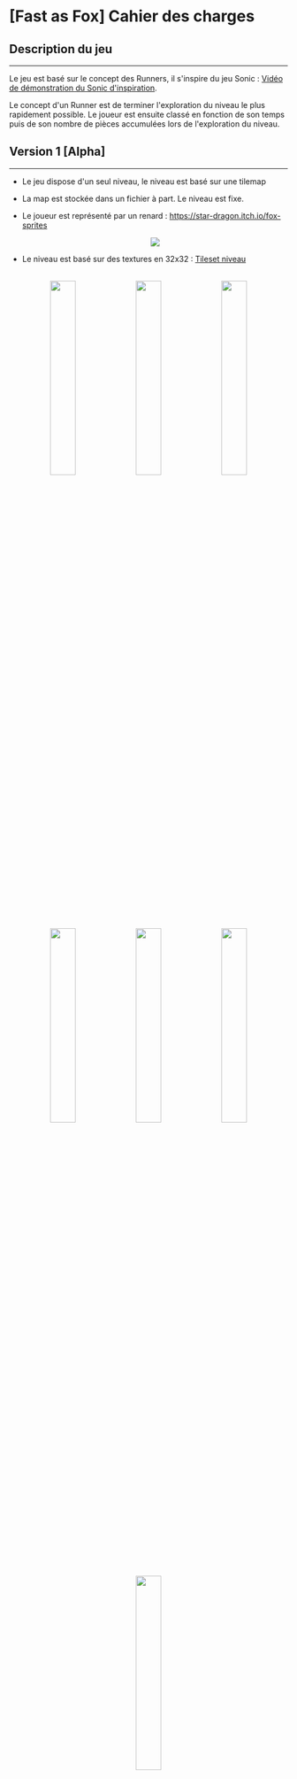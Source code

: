 # [Fast as Fox] Cahier des charges

## Description du jeu
---

Le jeu est basé sur le concept des Runners, il s'inspire du jeu Sonic : [Vidéo de démonstration du Sonic d'inspiration](https://www.youtube.com/watch?v=x1XEd5Q7E7Y&t=1s).

Le concept d'un Runner est de terminer l'exploration du niveau le plus rapidement possible. Le joueur est ensuite classé en fonction de son temps puis de son nombre de pièces accumulées lors de l'exploration du niveau.

## Version 1 [Alpha]
---

- Le jeu dispose d'un seul niveau, le niveau est basé sur une tilemap
- La map est stockée dans un fichier à part. Le niveau est fixe.
- Le joueur est représenté par un renard : https://star-dragon.itch.io/fox-sprites
<br><center><img src="https://img.itch.zone/aW1nLzY0MzM3MzMucG5n/315x250%23c/LQBQNb.png"></center>

- Le niveau est basé sur des textures en 32x32 : [Tileset niveau](https://cainos.itch.io/pixel-art-platformer-village-props)
  
<br>
<center>
<img src="https://img.itch.zone/aW1hZ2UvMTAzNDU1MS83MTU0ODQyLnBuZw==/original/zNokSD.png" width="30%">
<img src="https://img.itch.zone/aW1hZ2UvMTAzNDU1MS83MTU0ODQzLnBuZw==/347x500/AKeRih.png" width="30%">
<img src="https://img.itch.zone/aW1hZ2UvMTAzNDU1MS81OTA1MzY0LnBuZw==/347x500/njUOOZ.png" width="30%">
<img src="https://img.itch.zone/aW1hZ2UvMTAzNDU1MS81OTA1MzYzLnBuZw==/347x500/AgICjI.png" width="30%">
<img src="https://img.itch.zone/aW1hZ2UvMTAzNDU1MS81OTA1MzYyLnBuZw==/347x500/eDPceO.png" width="30%">
<img src="https://img.itch.zone/aW1hZ2UvMTAzNDU1MS81OTA1MzQxLnBuZw==/347x500/DAbpeb.png" width="30%">
<img src="https://img.itch.zone/aW1hZ2UvMTAzNDU1MS81OTA1MzQwLnBuZw==/347x500/1Hm1KO.png" width="30%">
</center>

- Le temps de complétion du niveau est chronométré en secondes + centièmes, et correspond au score du joueur
- Le joueur ne peut qu’avancer et accélérer et ralentir (induit par l’accélération)
- La réussite du niveau est déterminée par le fait que le joueur atteint une zone du niveau
- Les touches de déplacements sont affichées en bas de l'interface du joueur :
  
  - [Interface joueur](https://crusenho.itch.io/complete-gui-essential-pack)
  - [Affichage contrôles](https://crusenho.itch.io/ps4-xbox-controller-buttons)
  - [Police d'écriture](https://masubiwa.itch.io/irisdot-h21-oblique)

- Les touches de base sont :
  - Sauter : <kbd>Space</kbd>/<kbd>↑</kbd>
  - Bas : <kbd>S</kbd>/<kbd>↓</kbd>
  - Droite : <kbd>D</kbd>/<kbd>→</kbd>
  - Ralentir : <kbd>Q</kbd>/<kbd>←</kbd>

## Version 2 [Beta]
---

- Le jeu comporte 5 niveaux

- Le joueur peut atteindre des power ups qui apparaissent à des endroits prédéfinis mais le type de baie qui apparaît est aléatoire. (Ils sont représentés par des baies de différentes couleurs [Sprites de baies](https://ninjikin.itch.io/fruit), une couleur est associée à un effet) :

  - Dash : Elance le joueur en avant 1 sec d'animation (+100% de vitesse)
  - Double sauts : Permet d'effectuer deuxième saut pendant le temps de vol d'un premier saut.
  - Dash vers le bas : Permet de s'élancer vers le bas pour attérir immédiattement au sol 
  - Speed : Augmente la vitesse de déplacement du joueur : +145% pendant 5 secondes
  - Revive : Permet d'annuler la prochaine mort du joueur.

<br><center>
<img src="https://img.itch.zone/aW1nLzY4MTY4NTgucG5n/original/yt%2FJgc.png" width="20%">
<img src="https://img.itch.zone/aW1nLzY4MTY4NzAucG5n/original/q1o2dc.png" width="20%">
<img src="https://img.itch.zone/aW1nLzY4MTY4ODIucG5n/original/3LKpQp.png" width="20%">
<img src="https://img.itch.zone/aW1nLzY4MTY4ODMucG5n/original/ZGfvYt.png" width="20%">
</center><br>

- Les power ups se stockent dans un slot du joueur (affiché à côté de son icône par la baie du powerup récupéré (en haut a droite)). Il peut choisir de les activer lorsqu'il le souhaite (<kbd>E</kbd>). Le joueur ne peut concerver qu'un seul powerup à la fois.

- Le jeu comporte un compteur de pièces qui fait office de score secondaire, il est affiché en haut à droite sous le compteur de temps.
- Le niveau comporte des pièces qui augmentent le score (augmente le compteur de pièces) du joueur

- Le niveau comporte es obstacles qui peuvent tuer le joueur :

  - Des Hérissons qui se déplacent de gauche à droite jusqu'au bord de leur "étage"
  - Des Pics situés au sols, qui infligent des dégats lorsqu'on leur marche/tombe dessus et qui repoussent légèrement le joueur en arrière
  
- Le joueur dispose de 3 vies représentées par des coeurs (situés en haut à gauche de l'interface)

- La caméra suit le joueur durant ses déplacements

## Version 3 [Release]
---

- Version infinie avec génération procédurale de la map :
  - La map est un assemblage de sections de terrain qui se fait durant la progression du joueur
  - Les sections disposent de tags indicant leur hauteur de début et de fin
  - Un algorithme de recherche de compatiblité est utilisé pour déterminer si des sections de terrain sont compatibles
    - L'algorithme se base sur la recherche du nombre chromatique pour concaténer les sections de terrain.
    - Une section est voisine avec une autre si la différence de hauteur est supérieure à la hauteur de saut du joueur.
- Ajout de power down qui peuvent apparaître aux mêmes emplacements que les power up : 
  - Slow : Ralentit le joueur pendant 5 secondes à 80% de sa vitesse de déplacement
  - Trop rapide : Augmente la vitesse de base de déplacement de joueur à 180% de sa vitesse de base
  - Bump en arrière : Repousse le joueur en l'air à un angle de -30° par rapport à la verticale et une vitesse initiale de 60% de la vitesse de déplacement du joueur
  - Joueur invisible : Fait disparaitre le joueur pendant 5 secondes de l'écran  (sa texture disparait) mais le joueur peut toujours intéragir avec la map, les obstacles et le reste du jeu.
  - Baie explosive : Fait exploser le joueur, il meurt instantanément lorsqu'il touche la baie.
  
- Le renard peut changer d’apparence, il peut changer de couleur :
  
  - Polaire
  - Roux
  - Crimson
  - Albinos

- Le jeu comporte 10 niveaux non infinis

- Sauvegarde des scores locaux dans un classement :
  - Classement global de chaque niveau par pièces
  - Classement global de chaque niveau par temps
  - Classement par pièces pour le mode infini

<center><img src="https://assetstorev1-prd-cdn.unity3d.com/package-screenshot/c6e86b96-9d07-4e07-8ad4-ad2935deba62.webp"></center>

- Police d'écriture du jeu

<center><img src="https://i.imgur.com/8nFHtC0.png"></center>

## Version 4 [MaJ]
---

- Deux joueurs peuvent jouer en 1v1, avec l’écran scindé en deux parties (horizontalement)

